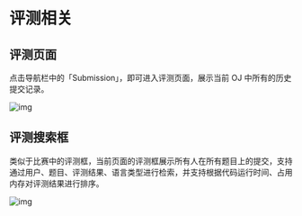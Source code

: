 # 评测相关

## 评测页面

点击导航栏中的「Submission」，即可进入评测页面，展示当前 OJ 中所有的历史提交记录。

![img](/img/user-manual/160467099522.jpg)

## 评测搜索框

类似于比赛中的评测框，当前页面的评测框展示所有人在所有题目上的提交，支持通过用户、题目、评测结果、语言类型进行检索，并支持根据代码运行时间、占用内存对评测结果进行排序。

![img](/img/user-manual/160467099571.jpg)